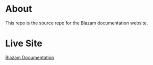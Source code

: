 # About
This repo is the source repo for the Blazam documentation website.

# Live Site
[Blazam Documentation](https://docs.blazam.org)
